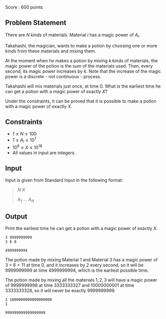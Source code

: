 Score : $600$ points

## Problem Statement

There are $N$ kinds of materials. Material $i$ has a magic power of $A_i$.

Takahashi, the magician, wants to make a potion by choosing one or more kinds from these materials and mixing them.

At the moment when he makes a potion by mixing $k$ kinds of materials, the magic power of the potion is the sum of the materials used. Then, every second, its magic power increases by $k$. Note that the increase of the magic power is a discrete - not continuous - process.

Takahashi will mix materials just once, at time $0$. What is the earliest time he can get a potion with a magic power of exactly $X$?

Under the constraints, it can be proved that it is possible to make a potion with a magic power of exactly $X$.

## Constraints

- $1 \leq N \leq 100$
- $1 \leq A_i \leq 10^7$
- $10^9 \leq X \leq 10^{18}$
- All values in input are integers.

## Input

Input is given from Standard Input in the following format:

> $N$ $X$
> 
> $A_1$ $\ldots$ $A_N$

## Output

Print the earliest time he can get a potion with a magic power of exactly $X$.

```input1
3 9999999999
3 6 8
```

```output1
4999999994
```

The potion made by mixing Material $1$ and Material $3$ has a magic power of $3+8=11$ at time $0$, and it increases by $2$ every second, so it will be $9999999999$ at time $4999999994$, which is the earliest possible time.

The potion made by mixing all the materials $1, 2, 3$ will have a magic power of $9999999998$ at time $3333333327$ and $10000000001$ at time $3333333328$, so it will never be exactly $9999999999$.

```input2
1 1000000000000000000
1
```

```output2
999999999999999999
```